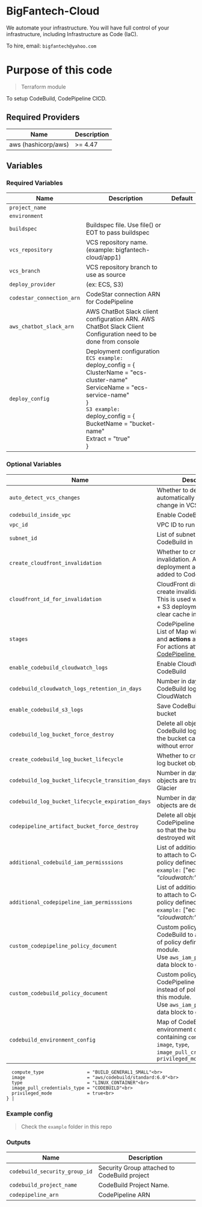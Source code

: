 # BigFantech-Cloud

We automate your infrastructure.
You will have full control of your infrastructure, including Infrastructure as Code (IaC).

To hire, email: `bigfantech@yahoo.com`

# Purpose of this code

> Terraform module

To setup CodeBuild, CodePipeline CICD.

## Required Providers

| Name                | Description |
| ------------------- | ----------- |
| aws (hashicorp/aws) | >= 4.47     |

## Variables

### Required Variables

| Name                      | Description                                                                                                                                                                                                                               | Default |
| ------------------------- | ----------------------------------------------------------------------------------------------------------------------------------------------------------------------------------------------------------------------------------------- | ------- |
| `project_name`            |                                                                                                                                                                                                                                           |         |
| `environment`             |                                                                                                                                                                                                                                           |         |
| `buildspec`               | Buildspec file. Use file() or EOT to pass buildspec                                                                                                                                                                                   |         |
| `vcs_repository`          | VCS repository name. (example: bigfantech-cloud/app1)                                                                                                                                                                                     |         |
| `vcs_branch`              | VCS repository branch to use as source                                                                                                                                                                                                    |         |
| `deploy_provider`         | (ex: ECS, S3)                                                                                                                                                                                                                             |         |
| `codestar_connection_arn` | CodeStar connection ARN for CodePipeline                                                                                                                                                                                                  |         |
| `aws_chatbot_slack_arn`   | AWS ChatBot Slack client configuration ARN. AWS ChatBot Slack Client Configuration need to be done from console                                                                                                                           |         |
| `deploy_config`           | Deployment configuration<br>`ECS example:`<br>deploy_config = {<br>ClusterName = "ecs-cluster-name"<br>ServiceName = "ecs-service-name"<br>}<br>`S3 example:`<br>deploy_config = {<br>BucketName = "bucket-name"<br>Extract = "true"<br>} |         |

### Optional Variables

| Name                                       | Description                                                                                                                                                                                                                                  | Default |
| ------------------------------------------ | -------------------------------------------------------------------------------------------------------------------------------------------------------------------------------------------------------------------------------------------- | ------- |
| `auto_detect_vcs_changes`                  | Whether to detect changes automatically when there is change in VCS branch                                                                                                                                                                   | true    |
| `codebuild_inside_vpc`                     | Enable CodeBuild inside VPC                                                                                                                                                                                                                 | false   |
| `vpc_id`                                   | VPC ID to run CodeBuild in                                                                                                                                                                                                                  | null    |
| `subnet_id`                                | List of subnet IDs to run CodeBuild in                                                                                                                                                                                                       | []      |
| `create_cloudfront_invalidation`           | Whether to create invalidation. A post deployment action will be added to CodePipeline                                                                                                                                                                                                               | false   |
| `cloudfront_id_for_invalidation`           | CloudFront distribution ID to create invalidation for<br>This is used when CloudFront + S3 deployment is done, to clear cache in edge locations  | null    |
| `stages`                                   | CodePipeline stages config. List of Map with **stage_name**, and **actions** as list.<br>For actions attributes, ref. [CodePipeline action](https://registry.terraform.io/providers/hashicorp/aws/latest/docs/resources/codepipeline#action) | []      |
| `enable_codebuild_cloudwatch_logs`                | Enable CloudWathach log for CodeBuild                                                                                                                                                                                       | true    |
| `codebuild_cloudwatch_logs_retention_in_days` | Number in days to retain CodeBuild logs in CloudWatch | 90 |
| `enable_codebuild_s3_logs`                        | Save CodeBuild logs in S3 bucket                                                                                                                                                                                                             | false   |
| `codebuild_log_bucket_force_destroy`              | Delete all objects from CodeBuild log bucket so that the bucket can be destroyed without error                                                                                                                | false   |
| `create_codebuild_log_bucket_lifecycle` | Whether to create CodeBuild log bucket object lifecycle | true |
| `codebuild_log_bucket_lifecycle_transition_days` | Number in days after which objects are transistioned to Glacier | 90 |
| `codebuild_log_bucket_lifecycle_expiration_days` | Number in days after which objects are deleted | 180 |
| `codepipeline_artifact_bucket_force_destroy`         | Delete all objects from CodePipeline Artifact bucket, so that the bucket can be destroyed without error                                                                                                                     | false   |
| `additional_codebuild_iam_permisssions`    | List of additional permissions to attach to CodeBuild IAM policy defined in this module<br>`example:` ["ecs:*", "cloudwatch:*"]                                                                                                                             | []      |
| `additional_codepipeline_iam_permisssions` | List of additional permissions to attach to CodePipeline IAM policy defined in this module<br>`example:` ["ecs:*", "cloudwatch:*"]                                                                                                                          | []      |
| `custom_codepipeline_policy_document`      | Custom policy document for CodeBuild to attach instead of policy defined in this module.<br>Use `aws_iam_policy_document` data block to generate JSON                                                                                                                                         | null    |
| `custom_codebuild_policy_document`         | Custom policy document for CodePipeline to attach instead of policy defined in this module.<br>Use `aws_iam_policy_document` data block to generate JSON                                                                                                                                              | null    |
| `codebuild_environment_config`  | Map of CodeBuild runner environment config containing `compute_type`, `image`, `type`, `image_pull_credentials_type`, `privileged_mode` | {<br>
      compute_type                = "BUILD_GENERAL1_SMALL"<br>
      image                       = "aws/codebuild/standard:6.0"<br>
      type                        = "LINUX_CONTAINER"<br>
      image_pull_credentials_type = "CODEBUILD"<br>
      privileged_mode             = true<br>
    } |

### Example config

> Check the `example` folder in this repo

### Outputs

| Name                          | Description                                  |
| ----------------------------- | -------------------------------------------- |
| `codebuild_security_group_id` | Security Group attached to CodeBuild project |
| `codebuild_project_name`      | CodeBuild Project Name.                      |
| `codepipeline_arn`            | CodePipeline ARN                             |
